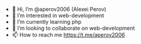 - 👋 Hi, I’m @aperov2006 (Alexei Perov)
- 👀 I’m interested in web-development
- 🌱 I’m currently learning php
- 💞️ I’m looking to collaborate on web-development
- 📫 How to reach me https://t.me/aperov2006

<!---
aperov2006/aperov2006 is a ✨ special ✨ repository because its `README.md` (this file) appears on your GitHub profile.
You can click the Preview link to take a look at your changes.
--->
